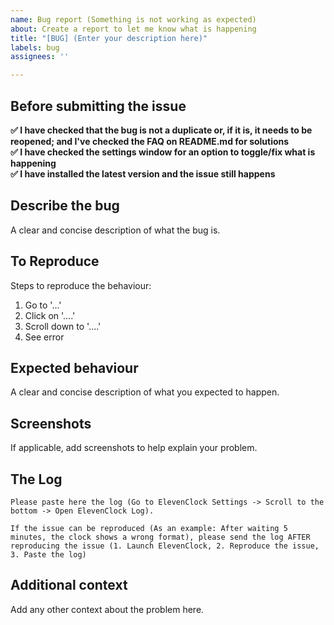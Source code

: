 ```yaml
---
name: Bug report (Something is not working as expected)
about: Create a report to let me know what is happening
title: "[BUG] (Enter your description here)"
labels: bug
assignees: ''

---
```


## Before submitting the issue

<b>
✅ I have checked that the bug is not a duplicate or, if it is, it needs to be reopened; and I've checked the FAQ on README.md for solutions<br>
✅ I have checked the settings window for an option to toggle/fix what is happening<br>
✅ I have installed the latest version and the issue still happens<br>
</b>

## Describe the bug
A clear and concise description of what the bug is.

## To Reproduce
Steps to reproduce the behaviour:
1. Go to '...'
2. Click on '....'
3. Scroll down to '....'
4. See error

## Expected behaviour
A clear and concise description of what you expected to happen.

## Screenshots
If applicable, add screenshots to help explain your problem.

## The Log

```
Please paste here the log (Go to ElevenClock Settings -> Scroll to the bottom -> Open ElevenClock Log). 

If the issue can be reproduced (As an example: After waiting 5 minutes, the clock shows a wrong format), please send the log AFTER reproducing the issue (1. Launch ElevenClock, 2. Reproduce the issue, 3. Paste the log)

```

## Additional context
Add any other context about the problem here.
